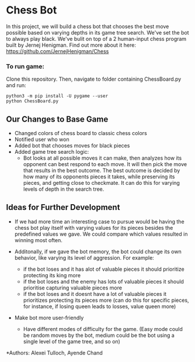 # Chess Bot
In this project, we will build a chess bot that chooses the best move possible based on varying depths in its game tree search. We've set the bot to always play black. We've bulit on top of a 2 human-input chess program built by Jernej Henigman. Find out more about it here: https://github.com/JernejHenigman/Chess

### To run game:
Clone this repository. Then, navigate to folder containing ChessBoard.py and run:

    python3 -m pip install -U pygame --user
    python ChessBoard.py

## Our Changes to Base Game
* Changed colors of chess board to classic chess colors
* Notified user who won
* Added bot that chooses moves for black pieces
* Added game tree search logic:
    * Bot looks at all possible moves it can make, then analyzes how its opponent can best respond to each move. It will then pick the move that results in the best outcome. The best outcome is decided by how many of its opponents pieces it takes, while preserving its pieces, and getting close to checkmate. It can do this for varying levels of depth in the search tree. 

## Ideas for Further Development
* If we had more time an interesting case to pursue would be having the chess bot play itself with varying values for its pieces besides the predefined values we gave. We could compare which values resulted in winning most often.  

* Additonally, if we gave the bot memory, the bot could change its own behavior, like varying its level of aggression. For example:
    *  if the bot loses and it has alot of valuable pieces it should prioritize protecting its king more
    *  if the bot loses and the enemy has lots of valuable pieces it should prioritise capturing valuable pieces more 
    *  if the bot loses and it doesnt have a lot of valuable pieces it prioritizes protecting its pieces more (can do this for specific pieces, for instance, if losing queen leads to losses, value queen more)
* Make bot more user-friendly
    * Have different modes of difficulty for the game. (Easy mode could be random moves by the bot, medium could be the bot using a single level of the game tree, and so on)
  
*Authors: 
Alexei Tulloch, Ayende Chand
